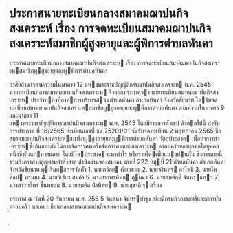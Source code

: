 
# ประกาศนายทะเบียนกลางสมาคมฌาปนกิจสงเคราะห์ เรื่อง การจดทะเบียนสมาคมฌาปนกิจสงเคราะห์สมาชิกผู้สูงอายุและผู้พิการตำบลหันคา
      
      

      
      

ประกาศนายทะเบียนกลางสมาคมฌาปนกิจสงเคราะห 
เรื่อง   การจดทะเบียนสมาคมฌาปนกิจสงเคราะหสมาชิกผูสูงอายุและผูพิการตําบลหันคา 
 
 
อาศัยอํานาจตามความในมาตรา  12  แหงพระราชบัญญัติการฌาปนกิจสงเคราะห  พ.ศ.  2545  
นายทะเบียนกลางสมาคมฌาปนกิจสงเคราะห  จึงออกประกาศวา  นายทะเบียนสมาคมฌาปนกิจสงเคราะห
ประจําทองที่องคการบริหารสวนตําบลหันคา  อําเภอหันคา  จังหวัดชัยนาท  ไดรับจดทะเบียนสมาคม
ฌาปนกิจสงเคราะหสมาชิกผูสูงอายุและผูพิการตําบลหันคา  ตามความในมาตรา  9  และมาตรา  11  
แหงพระราชบัญญัติการฌาปนกิจสงเคราะห  พ.ศ.    2545  โดยมีรายการสังเขป  ดังตอไปนี้ 
ลําดับการประกาศ ที่   16/2565 
ทะเบียนเลขที่ ชน   75201/01 
วันรับจดทะเบียน 2  พฤษภาคม  2565 
ชื่อ สมาคมฌาปนกิจสงเคราะหสมาชิกผูสูงอายุและผูพิการตําบลหันคา 
วัตถุประสงค เพื่อทําการสงเคราะหซึ่งกันและกันในการจัดการศพหรือจัดการศพและสงเคราะห 
 ครอบครัวของบุคคลใดบุคคลหนึ่งซึ่งถึงแกความตาย  โดยมิไดประสงคจะหากําไร 
 หรือรายไดเพื่อแบงปนกัน  ซึ่งการตายนี้รวมถึงการสาบสูญตามคําสั่งศาล 
สํานักงานของสมาคม เลขที่    222  หมูที่     21  ตําบลหันคา  อําเภอหันคา  จังหวัดชัยนาท 
ผูเริ่มกอการจัดตั้ง 1.  นายถวัลย  เชี่ยวชาญ 
 2.  นายจรินทร  ลาโพธิ์ 
 3.  นายไพศิลป  พรมมา 
 4.  นายวิเชียร  สมคํา 
 5.  นางสาวพรทิพย  ภูเณร 
 6.  นายสมศักดิ์  จันทรแกว 
 7.  นางสาวทวีพร  ชื่นพยอม 
 8.  นายสมคิด  น้ําทิพย 
 9.  นายสุชาติ  รุงเรือง 
 
ประกาศ  ณ  วันที่  20  กันยายน  พ.ศ.   256 5 
จินตนา  จันทรบํารุง 
อธิบดีกรมกิจการสตรีและสถาบันครอบครัว 
นายท ะเบียนกลางสมาคมฌาปนกิจสงเคราะห   
้
 
่
 